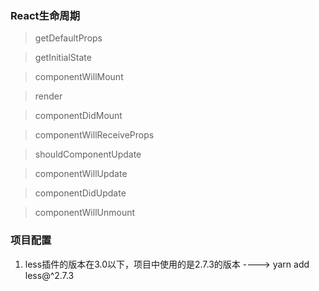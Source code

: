 ### React生命周期

> getDefaultProps

> getInitialState

> componentWillMount

> render

> componentDidMount

> componentWillReceiveProps

> shouldComponentUpdate

> componentWillUpdate

> componentDidUpdate

> componentWillUnmount

### 项目配置

1. less插件的版本在3.0以下，项目中使用的是2.7.3的版本 ----> yarn add less@^2.7.3
